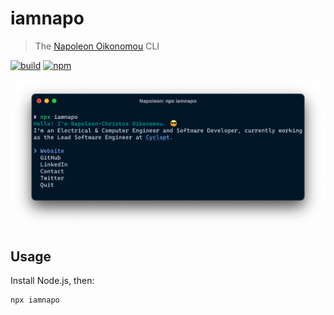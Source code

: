 # iamnapo

> The [Napoleon Oikonomou](https://iamnapo.me) CLI

[![build](https://badges.iamnapo.me/ci/iamnapo/iamnapo-cli)](https://github.com/iamnapo/iamnapo-cli/actions) [![npm](https://badges.iamnapo.me/npm/iamnapo)](https://www.npmjs.com/package/iamnapo)

<p align="center" flex-direction="row"><img src="screenshot.png" width="752"></p>

## Usage

Install Node.js, then:

```console
npx iamnapo
```
